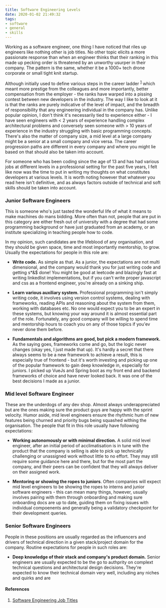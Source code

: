 ```yaml
---
title: Software Engineering Levels
date: 2020-01-02 21:49:32
tags: 
- software
- general
- skills
---
```


Working as a software engineer, one thing I have noticed that riles up engineers like nothing other is job  titles. No other topic elicits a more passionate response than when an engineer thinks that their ranking in this made up pecking order is threatened by an unworthy usurper in their company. The pattern is the same, whether it be a 1000+ tech drone corporate or small tight knit startup. 

Although initially used to define various steps in the career ladder <sup><a href="https://www.coderhood.com/software-engineering-job-titles/">1</a></sup> which meant more prestige from the colleagues and more importantly, better compensation from the employer - the ranks have warped into a pissing contest between new developers in the industry. The way I like to look at it is that the ranks are purely indicative of the level of impact, and the breadth of responsibility that any engineering individual in the company has. Unlike popular opinion, I don't think it's necessarily tied to experience either - I have seen engineers with < 2 years of experience handling complex architectural problems and conversely seen someone with > 10 years of experience in the industry struggling with basic programming concepts. There's also the matter of company size, a mid level at a large company might be a senior at a small company and vice versa. The career progression paths are different in every company and where you might lie based on that should also be taken into account.

For someone who has been coding since the age of 13 and has had various jobs at different levels in a professional setting for the past five years, I felt like now was the time to put in writing my thoughts on what constitutes developers at various levels. It is worth noting however that whatever you read here isn't definitive, and as always factors outside of technical and soft skills should be taken into account. 


### Junior Software Engineers

This is someone who's just tasted the wonderful life of what it means to make machines do mans bidding. More often than not, people that are put in this category are either fresh out of university with a degree that had some programming background or have just graduated from an academy, or an institute specializing in teaching people how to code.

In my opinion, such candidates are the lifeblood of any organisation, and they should be given space, time and most importantly mentorship, to grow. Usually the expectations for people in this role are:

- **Write code.** As simple as that. As a junior, the expectations are not multi dimensional, and the company would thank you for just writing code and getting s*&$ done! You might be good at leetcode and blazingly fast at writing linkedlist implementations, but if you can't write proper javascript and css as a frontend engineer, you're already on a sinking ship.
  
- **Learn various auxiliary system.** Professional programming isn't simply writing code, it involves using version control systems, dealing with frameworks, reading APIs and reasoning about the system from them, working with databases etc. No one would expect you to be an expert in these systems, but knowing your way around it is almost essential part of the role. Fortunately, any good company will be willing to spend time and mentorship hours to coach you on any of those topics if you'ev never done them before.

- **Fundamentals and algorithms are good, but pick a modern framework.** As the saying goes, frameworks come and go, but the logic never changes (okay yes, I just made that up). It's hardly a secret that there always seems to be a new framework to achieve a result, this is especially true of frontend - but it's worth investing and picking up one of the popular framework to gain deep knowledge in, especially for juniors. I picked up VueJs and Spring boot as my front end and backend frameworks of choice and have never looked back. It was one of the best decisions I made as a junior.

### Mid level Software Engineer

These are the underdogs of any dev shop. Almost always underappreciated but are the ones making sure the product guys are happy with the sprint velocity. Humor aside, mid level engineers ensure the rhythmic hum of new features being churned and priority bugs being squashed withing the organisation. The people that fit in this role usually have following expectations:

- **Working autonomously or with minimal direction.** A solid mid level engineer, after an initial period of acclimatisation is in tune with the product that the company is selling is able to pick up technically challenging or unassigned work without little to no effort. They may still require some guidance here and there, but for the most part the company, and their peers can be confident that they will always deliver on their assigned work.  

- **Mentoring or showing the ropes to juniors**. Often companies will expect mid level engineers to be showing the ropes to interns and junior software engineers - this can mean many things, however, usually involves pairing with them through onboarding and making sure onboarding docs are up to date, guiding them on fixing issues with individual compoenents and generally being a validatory checkpoint for their development queries.

### Senior Software Engineers

People in these positions are usually regarded as the influencers and drivers of technical direction in a given stack/project domain for the company. Routine expectations for people in such roles are:

- **Deep knowledge of their stack and company's product domain.** Senior engineers are usually expected to be the go to authprity on complext technical questions and architectural design decisions. They're expected to know their technical domain very well, including any niches and quirks and are 

#### References
1. [Software Engineering Job Titles](https://www.coderhood.com/software-engineering-job-titles/)
